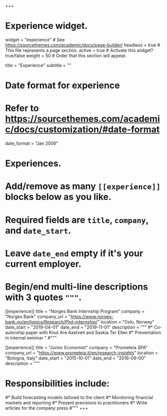 +++
# Experience widget.
widget = "experience"  # See https://sourcethemes.com/academic/docs/page-builder/
headless = true  # This file represents a page section.
active = true  # Activate this widget? true/false
weight = 50  # Order that this section will appear.

title = "Experience"
subtitle = ""

# Date format for experience
#   Refer to https://sourcethemes.com/academic/docs/customization/#date-format
date_format = "Jan 2006"

# Experiences.
#   Add/remove as many `[[experience]]` blocks below as you like.
#   Required fields are `title`, `company`, and `date_start`.
#   Leave `date_end` empty if it's your current employer.
#   Begin/end multi-line descriptions with 3 quotes `"""`.
[[experience]]
  title = "Norges Bank Internship Program"
  company = "Norges Bank"
  company_url = "https://www.norges-bank.no/en/topics/Research/Phd-internship/"
  location = "Oslo, Norway"
  date_start = "2019-04-01"
  date_end = "2019-11-01"
  description = """
  #* Co-autorship paper with Knut Are Aastveit and Saskia Ter Ellen 
  #* Presentation in internal seminar "
  #"""

[[experience]]
  title = "Junior Economist"
  company = "Prometeia SPA"
  company_url = "https://www.prometeia.it/en/research-insights"
  location = "Bologna, Italy"
  date_start = "2015-10-01"
  date_end = "2016-09-00"
  description = """
  # Responsibilities include:
  
  #* Build forecasting models tailored to the client
  #* Monitoring financial markets and reporting
  #* Present previsions to practitioners
  #* Write articles for the company press
#"""
+++
